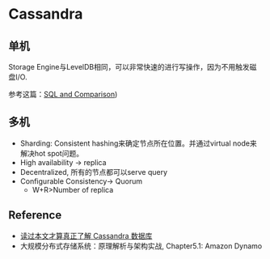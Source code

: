 # Cassandra



## 单机

Storage Engine与LevelDB相同，可以非常快速的进行写操作，因为不用触发磁盘I/O. 

参考这篇：[SQL and Comparison](storage-enigine.md#LSMTreeLogStructuredMergeTree))



## 多机

- Sharding: Consistent hashing来确定节点所在位置。并通过virtual node来解决hot spot问题。
- High availability -> replica
- Decentralized, 所有的节点都可以serve query
- Configurable Consistency-> Quorum
  - W+R>Number of replica

## Reference

- [读过本文才算真正了解 Cassandra 数据库](https://www.infoq.cn/news/underlying-storage-of-uber-change-from-mysql-to-postgres?utm_source=related_read_bottom&utm_medium=article)
- 大规模分布式存储系统：原理解析与架构实战, Chapter5.1: Amazon Dynamo